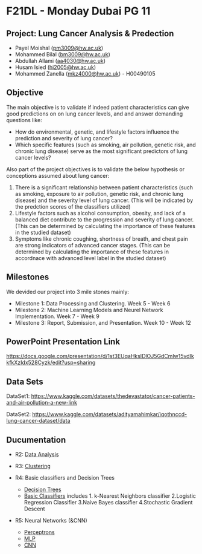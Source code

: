 # F21DL - Monday Dubai PG 11
## Project: Lung Cancer Analysis & Predection ##

- Payel Moishal (pm3009@hw.ac.uk)
- Mohammed Bilal (bm3009@hw.ac.uk)
- Abdullah Allami (aa4030@hw.ac.uk)
- Husam Isied (hi2005@hw.ac.uk)
- Mohammed Zanella (mkz4000@hw.ac.uk) - H00490105

## Objective ##
The main objective is to validate if indeed patient characteristics can give good predictions on on lung cancer levels, and and answer demanding questions like:
- How do environmental, genetic, and lifestyle factors influence the prediction and severity of lung cancer?
- Which specific features (such as smoking, air pollution, genetic risk, and chronic lung disease) serve as the most significant predictors of lung cancer levels?

Also part of the project objectives is to validate the below hypothesis or conceptions assumed about lung cancer:
1. There is a significant relationship between patient characteristics (such as smoking, exposure to air pollution, genetic risk, and chronic lung disease) and the severity level of lung cancer. (This will be indicated by the predction scores of the classifiers utilized)
2. Lifestyle factors such as alcohol consumption, obesity, and lack of a balanced diet contribute to the progression and severity of lung cancer. (This can be determined by calculating the importance of these features in the studied dataset)
3. Symptoms like chronic coughing, shortness of breath, and chest pain are strong indicators of advanced cancer stages. (This can be determined by calculating the importance of these features in accordnace with advanced level label in the studied dataset)


## Milestones ##
We devided our project into 3 mile stones mainly:
- Milestone 1: Data Processing and Clustering. Week 5 - Week 6
- Milestone 2: Machine Learning Models and Neurel Network Implementation. Week 7 - Week 9
- Milestone 3: Report, Submission, and Presentation. Week 10  - Week 12

## PowerPoint Presentation Link ##

https://docs.google.com/presentation/d/1st3EUqaHksIDlOJ5GdCmlw15vdIkkfkXzIdx528Cyzk/edit?usp=sharing

## Data Sets ##

DataSet1:  https://www.kaggle.com/datasets/thedevastator/cancer-patients-and-air-pollution-a-new-link

DataSet2:  https://www.kaggle.com/datasets/adityamahimkar/iqothnccd-lung-cancer-dataset/data

## Ducumentation ##

- R2: <a href="https://github.com/mkz4000/Mon_Dubai_PG_11/blob/main/Notebooks/DataAnalysis.ipynb" target="_blank">Data Analysis</a>

- R3: <a href="https://github.com/mkz4000/Mon_Dubai_PG_11/blob/main/Notebooks/Clustering.ipynb" _target="blank">Clustering</a>

- R4: Basic classifiers and Decision Trees
  - <a href="https://github.com/mkz4000/Mon_Dubai_PG_11/blob/main/Notebooks/DecisionTrees.ipynb" _target="blank">Decision Trees</a>
  - <a href="https://github.com/mkz4000/Mon_Dubai_PG_11/blob/main/Notebooks/BasicClassifiers.ipynb" _target="blank">Basic Classifiers</a>
  includes 1. k-Nearest Neighbors classifier 2.Logistic Regression Classifier 3.Naive Bayes classifier 4.Stochastic Gradient Descent 

- R5: Neural Networks (&CNN)
  - <a href="https://github.com/mkz4000/Mon_Dubai_PG_11/blob/main/Notebooks/Perceptron.ipynb" _target="blank">Perceptrons</a>
  - <a href="https://github.com/mkz4000/Mon_Dubai_PG_11/blob/main/Notebooks/MLP.ipynb" _target="blank">MLP</a>
  - <a href="https://github.com/mkz4000/Mon_Dubai_PG_11/blob/main/Notebooks/CNN.ipynb" _target="blank">CNN</a>
